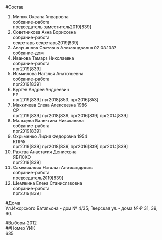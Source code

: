 #Состав  
1. Минюк Оксана Анваровна  
    собрание-работа  
    председатель заместитель2019[839]  
2. Советникова Анна Борисовна  
    собрание-работа  
    секретарь секретарь2019[839]  
3. Аверьянова Светлана Александровна 02.08.1987  
    собрание-дом  
4. Иванова Тамара Николаевна  
    собрание-работа  
    прг2019[839]  
5. Исмаилова Наталья Анатольевна  
    собрание-работа  
    прг2019[839]  
6. Куртев Андрей Андреевич  
    ЕР  
    прг2019[839] прг2018[853] прг2016[853]  
7. Маккичева Елена Алексеевна 1986  
    СР  
    прг2019[839] прг2018[839] прг2016[839] прг2014[839]  
8. Мальцева Валентина Николаевна  
    собрание-работа  
    прг2019[839]  
9. Охрименко Лидия Федоровна 1954  
    КПРФ  
    прг2019[839] прг2018[839] прг2016[839] прг2014[839]  
10. Ражева Анастасия Денисовна  
    ЯБЛОКО  
    прг2019[839]  
11. Самохвалова Наталья Александровна  
    собрание-работа  
    председатель2019[839]  
12. Шемякина Елена Станиславовна  
    собрание-работа  
    прг2019[839]  
  
#Дома  
Ул.Ижорского Батальона - дом № 4/35; Тверская ул. - дома №№ 31, 39, 60.  
  
#Выборы-2012  
##Номер УИК  
635  

